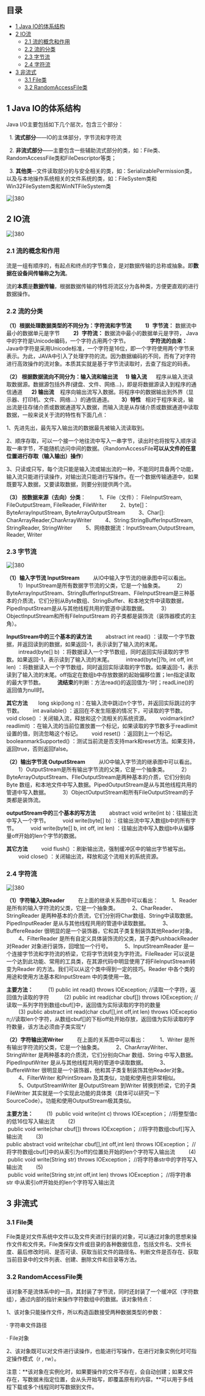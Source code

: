 ## 目录

- [1 Java IO的体系结构](#1%20Java%20IO%E7%9A%84%E4%BD%93%E7%B3%BB%E7%BB%93%E6%9E%84)
- [2 IO流](#2%20IO%E6%B5%81)
	- [2.1 流的概念和作用](#2.1%20%E6%B5%81%E7%9A%84%E6%A6%82%E5%BF%B5%E5%92%8C%E4%BD%9C%E7%94%A8)
	- [2.2 流的分类](#2.2%20%E6%B5%81%E7%9A%84%E5%88%86%E7%B1%BB)
	- [2.3 字节流](#2.3%20%E5%AD%97%E8%8A%82%E6%B5%81)
	- [2.4 字符流](#2.4%20%E5%AD%97%E7%AC%A6%E6%B5%81)
- [3 非流式](#3%20%E9%9D%9E%E6%B5%81%E5%BC%8F)
	- [3.1 File类](#3.1%20File%E7%B1%BB)
	- [3.2 RandomAccessFile类](#3.2%20RandomAccessFile%E7%B1%BB)

## 1 Java IO的体系结构

Java I/O主要包括如下几个层次，包含三个部分：

  1. **流式部分**――IO的主体部分，字节流和字符流

  2. **非流式部分**――主要包含一些辅助流式部分的类，如：File类、RandomAccessFile类和FileDescriptor等类；

  3. **其他类**--文件读取部分的与安全相关的类，如：SerializablePermission类，以及与本地操作系统相关的文件系统的类，如：FileSystem类和Win32FileSystem类和WinNTFileSystem类

![|380](https://my-obsidian-image.oss-cn-guangzhou.aliyuncs.com/2024/04/c332fb7dd84a8df8ba4684dd9534a3eb.png)

## 2 IO流

![|380](https://my-obsidian-image.oss-cn-guangzhou.aliyuncs.com/2024/04/604d3fa19573775d88efbb05f8b5bd8b.png)

### 2.1 流的概念和作用

流是一组有顺序的，有起点和终点的字节集合，是对数据传输的总称或抽象。即**数据在设备间传输称之为流**。

流的**本质**是**数据传输**，根据数据传输的特性将流区分为各种类，方便更直观的进行数据操作。
### 2.2 流的分类

**（1）根据处理数据类型的不同分为：字符流和字节流**
        **1)**  **字节流：** 数据流中最小的数据单元是字节
        **2)**  **字符流：** 数据流中最小的数据单元是字符， Java中的字符是Unicode编码，一个字符占用两个字节。
             **字符流的由来：** Java中字符是采用Unicode标准，一个字符是16位，即一个字符使用两个字节来表示。为此，JAVA中引入了处理字符的流。因为数据编码的不同，而有了对字符进行高效操作的流对象。本质其实就是基于字节流读取时，去查了指定的码表。

**（2） 根据数据流向不同分为：输入流和输出流**
    **1) 输入流**
	     程序从输入流读取数据源。数据源包括外界(键盘、文件、网络…)，即是将数据源读入到程序的通信通道
     **2) 输出流**
	   程序向输出流写入数据。将程序中的数据输出到外界（显示器、打印机、文件、网络…）的通信通道。
     **3）特性**
	  相对于程序来说，输出流是往存储介质或数据通道写入数据，而输入流是从存储介质或数据通道中读取数据，一般来说关于流的特性有下面几点：

1、先进先出，最先写入输出流的数据最先被输入流读取到。

2、顺序存取，可以一个接一个地往流中写入一串字节，读出时也将按写入顺序读取一串字节，不能随机访问中间的数据。（RandomAccessFile**可以从文件的任意位置进行存取（输入输出）操作**）

3、只读或只写，每个流只能是输入流或输出流的一种，不能同时具备两个功能，输入流只能进行读操作，对输出流只能进行写操作。在一个数据传输通道中，如果既要写入数据，又要读取数据，则要分别提供两个流。

**（3） 按数据来源（去向）分类**：
        1、File（文件）： FileInputStream, FileOutputStream, FileReader, FileWriter
        2、byte[]：ByteArrayInputStream, ByteArrayOutputStream
        3、Char[]: CharArrayReader,CharArrayWriter
        4、String:StringBufferInputStream, StringReader, StringWriter
        5、网络数据流：InputStream,OutputStream, Reader, Writer
### 2.3 字节流

![|380](https://my-obsidian-image.oss-cn-guangzhou.aliyuncs.com/2024/04/11ce7fb4176931c8633ebd6abe6a7cf6.png)

**（1）输入字节流 InputStream**
        从IO中输入字节流的继承图中可以看出。
        1）InputStream是所有数据字节流的父类，它是一个抽象类。
        2）ByteArrayInputStream、StringBufferInputStream、FileInputStream是三种基本的介质流，它们分别从Byte数组、StringBuffer、和本地文件中读取数据，PipedInputStream是从与其他线程共用的管道中读取数据。
        3）ObjectInputStream和所有FileInputStream 的子类都是装饰流（装饰器模式的主角）。

**InputStream中的三个基本的读方法**
        abstract int read() ：读取一个字节数据，并返回读到的数据，如果返回-1，表示读到了输入流的末尾。
        intread(byte[] b) ：将数据读入一个字节数组，同时返回实际读取的字节数。如果返回-1，表示读到了输入流的末尾。
        intread(byte[]?b, int off, int len) ：将数据读入一个字节数组，同时返回实际读取的字节数。如果返回-1，表示读到了输入流的末尾。off指定在数组b中存放数据的起始偏移位置；len指定读取的最大字节数。
        **流结束**的判断：方法read()的返回值为-1时；readLine()的返回值为null时。

**其它方法**
      long skip(long n)：在输入流中跳过n个字节，并返回实际跳过的字节数。
      int available() ：返回在不发生阻塞的情况下，可读取的字节数。
      void close() ：关闭输入流，释放和这个流相关的系统资源。
      voidmark(int?readlimit) ：在输入流的当前位置放置一个标记，如果读取的字节数多于readlimit设置的值，则流忽略这个标记。
      void reset() ：返回到上一个标记。
      booleanmarkSupported() ：测试当前流是否支持mark和reset方法。如果支持，返回true，否则返回false。

**（2）输出字节流 OutputStream**
        从IO中输入字节流的继承图中可以看出。
        1）OutputStream是所有输出字节流的父类，它是一个抽象类。
        2）ByteArrayOutputStream、FIleOutputStream是两种基本的介质，它们分别向Byte 数组，和本地文件中写入数据。PipedOutputStream是从与其他线程共用的管道中写入数据。
        3）ObjectOutputStream和所有FileOutputStream的子类都是装饰流。

**outputStream中的三个基本的写方法**
        abstract void write(int b)：往输出流中写入一个字节。
        void write(byte[] b) ：往输出流中写入数组b中的所有字节。
        void write(byte[] b, int off, int len) ：往输出流中写入数组b中从偏移量off开始的len个字节的数据。

**其它方法**
        void flush() ：刷新输出流，强制缓冲区中的输出字节被写出。
        void close() ：关闭输出流，释放和这个流相关的系统资源。
### 2.4 字符流

![|380](https://my-obsidian-image.oss-cn-guangzhou.aliyuncs.com/2024/04/aca7db479fbd933464ba153a401e1641.png)

**（1）字符输入流Reader**
        在上面的继承关系图中可以看出：
        1、Reader是所有的输入字符流的父类，它是一个抽象类。
        2、CharReader、StringReader 是两种基本的介质流，它们分别将Char数组、String中读取数据。PipedInputReader 是从与其他线程共用的管道中读取数据。
        3、BuffereReader 很明显的是一个装饰器，它和其子类复制装饰其他Reader对象。
        4、FilterReader 是所有自定义具体装饰流的父类，其子类PushbackReader 对Reader 对象进行装饰，回增加一个行号。
        5、InputStreamReader 是一个连接字节流和字符流的桥梁，它将字节流转变为字符流。FileReader 可以说是一个达到此功能、常用的工具类，在其源代码中明显使用了将FileInputStream转变为Reader 的方法。我们可以从这个类中得到一定的技巧。Reader 中各个类的用途和使用方法基本和InputStream 中的类使用一致。

**主要方法：**
         (1) public int read() throws IOException; //读取一个字符，返回值为读取的字符 
        (2) public int read(char cbuf[]) throws IOException; //读取一系列字符到数组cbuf[]中，返回值为实际读取的字符的数量
        (3) public abstract int read(char cbuf[],int off,int len) throws IOException;//读取len个字符，从数组cbuf[]的下标off处开始存放，返回值为实际读取的字符数量，该方法必须由子类实现*/

**（2）字符输出流Writer**
        在上面的关系图中可以看出：
        1、Writer 是所有输出字符流的父类，它是一个抽象类。
        2、CharArrayWriter、StringWriter 是两种基本的介质流，它们分别向Char 数组、String 中写入数据。PipedInputWriter 是从与其他线程共用的管道中读取数据。
        3、BuffereWriter 很明显是一个装饰器，他和其子类复制装饰其他Reader对象。
        4、FilterWriter 和PrintStream 及其类似，功能和使用也非常相似。
        5、OutputStreamWriter 是OutputStream 到Writer 转换到桥梁，它的子类FileWriter 其实就是一个实现此功能的具体类（具体可以研究一下SourceCode）。功能和使用OutputStream极其类似。

**主要方法：**
        (1)  public void write(int c) throws IOException； //将整型值c的低16位写入输出流
        (2)  public void write(char cbuf[]) throws IOException； //将字符数组cbuf[]写入输出流
        (3)  public abstract void write(char cbuf[],int off,int len) throws IOException； //将字符数组cbuf[]中的从索引为off的位置处开始的len个字符写入输出流
        (4)  public void write(String str) throws IOException； //将字符串str中的字符写入输出流
        (5)  public void write(String str,int off,int len) throws IOException； //将字符串str 中从索引off开始处的len个字符写入输出流

## 3 非流式

### 3.1 File类

File类是对文件系统中文件以及文件夹进行封装的对象，可以通过对象的思想来操作文件和文件夹。File类保存文件或目录的各种数据信息，包括文件名、文件长度、最后修改时间、是否可读、获取当前文件的路径名、判断文件是否存在、获取当前目录中的文件列表、创建、删除文件和目录等方法。

### 3.2 RandomAccessFile类

该对象不是流体系中的一员，其封装了字节流，同时还封装了一个缓冲区（字符数组），通过内部的指针来操作字符数组中的数据。该对象特点：

1、该对象只能操作文件，所以构造函数接受两种数据类型的参数：

· 字符串文件路径

· File对象

2、该对象既可以对文件进行读操作，也能进行写操作，在进行对象实例化时可指定操作模式（r , rw）。

注意：**该对象在实例化时，如果要操作的文件不存在，会自动创建；如果文件存在，写数据未指定位置，会从头开始写，即覆盖原有的内容。**可以用于多线程下载或多个线程同时写数据到文件。

